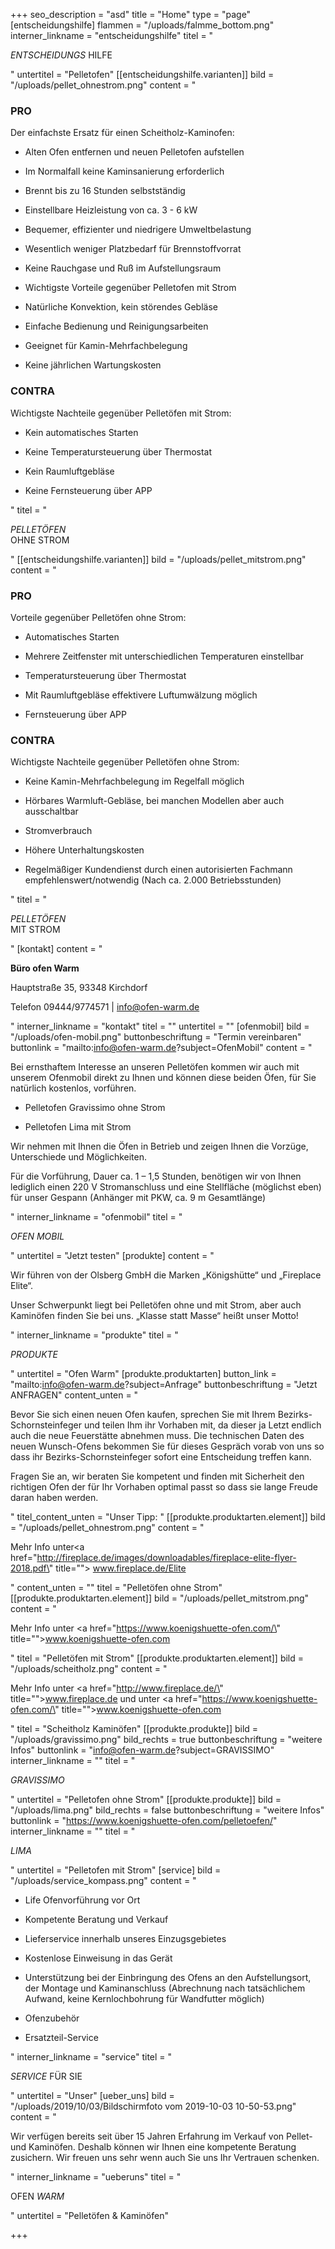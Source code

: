 +++
seo_description = "asd"
title = "Home"
type = "page"
[entscheidungshilfe]
flammen = "/uploads/falmme_bottom.png"
interner_linkname = "entscheidungshilfe"
titel = "<p><em>ENTSCHEIDUNGS</em> HILFE</p>"
untertitel = "Pelletofen"
[[entscheidungshilfe.varianten]]
bild = "/uploads/pellet_ohnestrom.png"
content = "<h3>PRO</h3><p>Der einfachste Ersatz für einen Scheitholz-Kaminofen:</p><ul><li><p>Alten Ofen entfernen und neuen Pelletofen aufstellen</p></li><li><p>Im Normalfall keine Kaminsanierung erforderlich</p></li><li><p>Brennt bis zu 16 Stunden selbstständig</p></li><li><p>Einstellbare Heizleistung von ca. 3 - 6 kW</p></li><li><p>Bequemer, effizienter und niedrigere Umweltbelastung</p></li><li><p>Wesentlich weniger Platzbedarf für Brennstoffvorrat</p></li><li><p>Keine Rauchgase und Ruß im Aufstellungsraum</p></li><li><p>Wichtigste Vorteile gegenüber Pelletofen mit Strom</p></li><li><p>Natürliche Konvektion, kein störendes Gebläse</p></li><li><p>Einfache Bedienung und Reinigungsarbeiten</p></li><li><p>Geeignet für Kamin-Mehrfachbelegung</p></li><li><p>Keine jährlichen Wartungskosten</p></li></ul><h3>CONTRA</h3><p>Wichtigste Nachteile gegenüber Pelletöfen mit Strom:</p><ul><li><p>Kein automatisches Starten</p></li><li><p>Keine Temperatursteuerung über Thermostat</p></li><li><p>Kein Raumluftgebläse</p></li><li><p>Keine Fernsteuerung über APP</p></li></ul>"
titel = "<p><em>PELLETÖFEN</em><br>OHNE STROM</p>"
[[entscheidungshilfe.varianten]]
bild = "/uploads/pellet_mitstrom.png"
content = "<h3>PRO</h3><p>Vorteile gegenüber Pelletöfen ohne Strom:</p><ul><li><p>Automatisches Starten</p></li><li><p>Mehrere Zeitfenster mit unterschiedlichen Temperaturen einstellbar</p></li><li><p>Temperatursteuerung über Thermostat</p></li><li><p>Mit Raumluftgebläse effektivere Luftumwälzung möglich</p></li><li><p>Fernsteuerung über APP</p></li></ul><h3>CONTRA</h3><p>Wichtigste Nachteile gegenüber Pelletöfen ohne Strom:</p><ul><li><p>Keine Kamin-Mehrfachbelegung im Regelfall möglich</p></li><li><p>Hörbares Warmluft-Gebläse, bei manchen Modellen aber auch ausschaltbar</p></li><li><p>Stromverbrauch</p></li><li><p>Höhere Unterhaltungskosten </p></li><li><p>Regelmäßiger Kundendienst durch einen autorisierten Fachmann empfehlenswert/notwendig (Nach ca. 2.000 Betriebsstunden)</p></li></ul>"
titel = "<p><em>PELLETÖFEN</em><br>MIT STROM</p>"
[kontakt]
content = "<p><strong>Büro ofen Warm</strong></p><p>Hauptstraße 35, 93348 Kirchdorf</p><p>Telefon 09444/9774571 | info@ofen-warm.de</p>"
interner_linkname = "kontakt"
titel = ""
untertitel = ""
[ofenmobil]
bild = "/uploads/ofen-mobil.png"
buttonbeschriftung = "Termin vereinbaren"
buttonlink = "mailto:info@ofen-warm.de?subject=OfenMobil"
content = "<p>Bei ernsthaftem Interesse an unseren Pelletöfen kommen wir auch mit unserem Ofenmobil direkt zu Ihnen und können diese beiden Öfen, für Sie natürlich kostenlos, vorführen.</p><ul><li><p>Pelletofen Gravissimo ohne Strom</p></li><li><p>Pelletofen Lima mit Strom</p></li></ul><p>Wir nehmen mit Ihnen die Öfen in Betrieb und zeigen Ihnen die Vorzüge, Unterschiede und Möglichkeiten.</p><p>Für die Vorführung, Dauer ca. 1 – 1,5 Stunden, benötigen wir von Ihnen lediglich einen 220 V Stromanschluss und eine Stellfläche (möglichst eben) für unser Gespann (Anhänger mit PKW, ca. 9 m Gesamtlänge)</p>"
interner_linkname = "ofenmobil"
titel = "<p><em>OFEN MOBIL</em></p>"
untertitel = "Jetzt testen"
[produkte]
content = "<p>Wir führen von der Olsberg GmbH die Marken „Königshütte“ und „Fireplace Elite“.</p><p>Unser Schwerpunkt liegt bei Pelletöfen ohne und mit Strom, aber auch Kaminöfen finden Sie bei uns. „Klasse statt Masse“ heißt unser Motto!</p>"
interner_linkname = "produkte"
titel = "<p><em>PRODUKTE</em></p>"
untertitel = "Ofen Warm"
[produkte.produktarten]
button_link = "mailto:info@ofen-warm.de?subject=Anfrage"
buttonbeschriftung = "Jetzt ANFRAGEN"
content_unten = "<p>Bevor Sie sich einen neuen Ofen kaufen, sprechen Sie mit Ihrem Bezirks-Schornsteinfeger und teilen Ihm ihr Vorhaben mit, da dieser ja Letzt endlich auch die neue Feuerstätte abnehmen muss. Die technischen Daten des neuen Wunsch-Ofens bekommen Sie für dieses Gespräch vorab von uns so dass ihr Bezirks-Schornsteinfeger sofort eine Entscheidung treffen kann.</p><p>Fragen Sie an, wir beraten Sie kompetent und finden mit Sicherheit den richtigen Ofen der für Ihr Vorhaben optimal passt so dass sie lange Freude daran haben werden.</p>"
titel_content_unten = "Unser Tipp: "
[[produkte.produktarten.element]]
bild = "/uploads/pellet_ohnestrom.png"
content = "<p>Mehr Info unter<a href=\"http://fireplace.de/images/downloadables/fireplace-elite-flyer-2018.pdf\" title=\"\"> www.fireplace.de/Elite</a></p>"
content_unten = ""
titel = "Pelletöfen ohne Strom"
[[produkte.produktarten.element]]
bild = "/uploads/pellet_mitstrom.png"
content = "<p>Mehr Info unter <a href=\"https://www.koenigshuette-ofen.com/\" title=\"\">www.koenigshuette-ofen.com</a></p>"
titel = "Pelletöfen mit Strom"
[[produkte.produktarten.element]]
bild = "/uploads/scheitholz.png"
content = "<p>Mehr Info unter <a href=\"http://www.fireplace.de/\" title=\"\">www.fireplace.de</a> und unter <a href=\"https://www.koenigshuette-ofen.com/\" title=\"\">www.koenigshuette-ofen.com</a></p>"
titel = "Scheitholz Kaminöfen"
[[produkte.produkte]]
bild = "/uploads/gravissimo.png"
bild_rechts = true
buttonbeschriftung = "weitere Infos"
buttonlink = "info@ofen-warm.de?subject=GRAVISSIMO"
interner_linkname = ""
titel = "<p><em>GRAVISSIMO</em></p>"
untertitel = "Pelletofen ohne Strom"
[[produkte.produkte]]
bild = "/uploads/lima.png"
bild_rechts = false
buttonbeschriftung = "weitere Infos"
buttonlink = "https://www.koenigshuette-ofen.com/pelletoefen/"
interner_linkname = ""
titel = "<p><em>LIMA</em></p>"
untertitel = "Pelletofen mit Strom"
[service]
bild = "/uploads/service_kompass.png"
content = "<ul><li><p>Life Ofenvorführung vor Ort</p></li><li><p>Kompetente Beratung und Verkauf </p></li><li><p>Lieferservice innerhalb unseres Einzugsgebietes</p></li><li><p>Kostenlose Einweisung in das Gerät</p></li><li><p>Unterstützung bei der Einbringung des Ofens an den Aufstellungsort, der Montage und Kaminanschluss (Abrechnung nach tatsächlichem Aufwand, keine Kernlochbohrung für Wandfutter möglich)</p></li><li><p>Ofenzubehör</p></li><li><p>Ersatzteil-Service</p></li></ul>"
interner_linkname = "service"
titel = "<p><em>SERVICE</em> FÜR SIE</p>"
untertitel = "Unser"
[ueber_uns]
bild = "/uploads/2019/10/03/Bildschirmfoto vom 2019-10-03 10-50-53.png"
content = "<p>Wir verfügen bereits seit über 15 Jahren Erfahrung im Verkauf von Pellet- und Kaminöfen. Deshalb können wir Ihnen eine kompetente Beratung zusichern. Wir freuen uns sehr wenn auch Sie uns Ihr Vertrauen schenken.</p>"
interner_linkname = "ueberuns"
titel = "<p>OFEN <em>WARM</em></p>"
untertitel = "Pelletöfen & Kaminöfen"

+++
